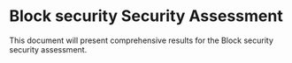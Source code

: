 # Block security Security Assessment

This document will present comprehensive results for the Block security security assessment.
